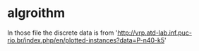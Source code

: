 # algroithm
In those file the discrete data is from 'http://vrp.atd-lab.inf.puc-rio.br/index.php/en/plotted-instances?data=P-n40-k5'
